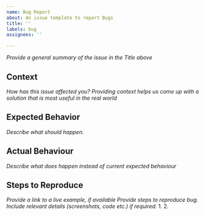 ```yaml
---
name: Bug Report
about: An issue template to report Bugs
title: ''
labels: bug
assignees: ''

---
```


_Provide a general summary of the issue in the Title above_

## Context
_How has this issue affected you?_
_Providing context helps us come up with a solution that is most useful in the real world_

## Expected Behavior
_Describe what should happen._

## Actual Behaviour
_Describe what does happen instead of current expected behaviour_

## Steps to Reproduce
_Provide a link to a live example, if available_
_Provide steps to reproduce bug. Include relevant details (screenshots, code etc.) if required._
1.
2.
